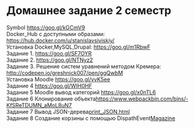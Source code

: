 # Домашнее задание 2 семестр
Symbol <a href="https://goo.gl/kGCmV9">https://goo.gl/kGCmV9</a><br/>
Docker_Hub c доступными образами: <a href="https://hub.docker.com/u/stanislavsiviskiy/">https://hub.docker.com/u/stanislavsiviskiy/</a><br/>
Установка Docker,MySQL,Drupal: <a href="https://goo.gl/m1RbwF">https://goo.gl/m1RbwF</a><br/>
Задание 1.  <a href="https://goo.gl/SF7OYR">https://goo.gl/SF7OYR</a><br/>
Задание 2.  <a href="https://goo.gl/NTNyz2">https://goo.gl/NTNyz2</a><br/>
Задание 3. Решение систем уравнений методом Кремера: <a href="http://codepen.io/greshnick007/pen/ggQwbM">http://codepen.io/greshnick007/pen/ggQwbM</a><br/>
Установка Moodle <a href="https://goo.gl/vvK5ee">https://goo.gl/vvK5ee</a><br/>
Задание 4 <a href="https://goo.gl/WIH0HF">https://goo.gl/WIH0HF</a><br/>
Задание 5 Moodle вывод категорий <a href="https://goo.gl/x0nTL6">https://goo.gl/x0nTL6</a><br/>
Задание 6 Клонирование объекта<a href="https://www.webpackbin.com/bins/-KfSReTDUMN_aMoL8uN7">https://www.webpackbin.com/bins/-KfSReTDUMN_aMoL8uN7</a><br/>
Задание 7 Вывод JSON-дерева<a href="print_JSON.html">print_JSON.html</a><br/>
Задание 8 Создание корзины с помощью DispathEvent<a href="/Magazine">Magazine</a><br/>